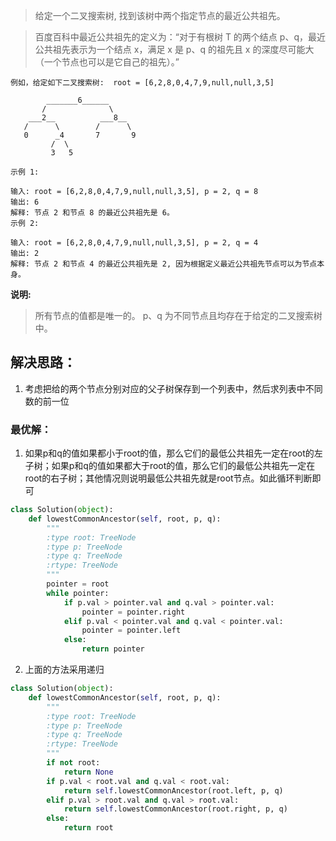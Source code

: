 
> 给定一个二叉搜索树, 找到该树中两个指定节点的最近公共祖先。

> 百度百科中最近公共祖先的定义为：“对于有根树 T 的两个结点 p、q，最近公共祖先表示为一个结点 x，满足 x 是 p、q 的祖先且 x 的深度尽可能大（一个节点也可以是它自己的祖先）。”

```
例如，给定如下二叉搜索树:  root = [6,2,8,0,4,7,9,null,null,3,5]

        _______6______
       /              \
    ___2__          ___8__
   /      \        /      \
   0      _4       7       9
         /  \
         3   5
```

```
示例 1:

输入: root = [6,2,8,0,4,7,9,null,null,3,5], p = 2, q = 8
输出: 6
解释: 节点 2 和节点 8 的最近公共祖先是 6。
示例 2:

输入: root = [6,2,8,0,4,7,9,null,null,3,5], p = 2, q = 4
输出: 2
解释: 节点 2 和节点 4 的最近公共祖先是 2, 因为根据定义最近公共祖先节点可以为节点本身。
```

**说明:**

> 所有节点的值都是唯一的。
> p、q 为不同节点且均存在于给定的二叉搜索树中。


## 解决思路：
1. 考虑把给的两个节点分别对应的父子树保存到一个列表中，然后求列表中不同数的前一位

### 最优解：
1. 如果p和q的值如果都小于root的值，那么它们的最低公共祖先一定在root的左子树；如果p和q的值如果都大于root的值，那么它们的最低公共祖先一定在root的右子树；其他情况则说明最低公共祖先就是root节点。如此循环判断即可

```python
class Solution(object):
    def lowestCommonAncestor(self, root, p, q):
        """
        :type root: TreeNode
        :type p: TreeNode
        :type q: TreeNode
        :rtype: TreeNode
        """
        pointer = root
        while pointer:
            if p.val > pointer.val and q.val > pointer.val:
                pointer = pointer.right
            elif p.val < pointer.val and q.val < pointer.val:
                pointer = pointer.left
            else:
                return pointer
```

2. 上面的方法采用递归

```python
class Solution(object):
    def lowestCommonAncestor(self, root, p, q):
        """
        :type root: TreeNode
        :type p: TreeNode
        :type q: TreeNode
        :rtype: TreeNode
        """
        if not root:
            return None
        if p.val < root.val and q.val < root.val:
            return self.lowestCommonAncestor(root.left, p, q)
        elif p.val > root.val and q.val > root.val:
            return self.lowestCommonAncestor(root.right, p, q)
        else:
            return root
```
